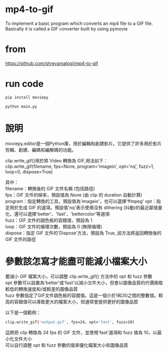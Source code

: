 # mp4-to-gif
To implement a basic program which converts an mp4 file to a GIF file. Basically it is called a GIF converter built by using pymovie

# from 
https://github.com/shreyamalogi/mp4-to-gif

# run code

```bash
pip install moviepy
```

```bash
python main.py
```

# 說明
moviepy.editor是一個Python庫，用於編輯和創建影片。它提供了許多用於影片剪輯、創建、編碼和編解碼的功能。 

clip.write_gif()用於將 Video 轉換為 GIF,用法如下：  
clip.write_gif(filename, fps=None, program='imageio', opt='nq', fuzz=1, loop=0, dispose=True)  

其中：  
filename：轉換後的 GIF 文件名稱 (包括路徑)   
fps：GIF 文件的幀率，預設值為 None (由 clip 的 duration 自動計算)   
program：指定轉換的工具，預設值為'imageio'，也可以選擇'ffmpeg' 
opt：指定用於生成 GIF 的選項。預設值'nq'表示使用沒有 dithering (抖動)的最近鄰值量化，還可以選擇'better'、'fast'、'bettercolor'等選項  
fuzz：GIF 文件的調色板的容錯值，預設為 1  
loop：GIF 文件的循環次數，預設為 0 (無限循環)   
dispose：指定 GIF 文件的'Dispose'方法，預設為 True, 該方法將返回轉換後的 GIF 文件的路徑 

# 參數該怎寫才能盡可能減小檔案大小
要減小 GIF 檔案大小，可以調整 clip.write_gif() 方法中的 opt 和 fuzz 參數  
opt 參數可以設置為'better'或'fast'以減小文件大小，但會以圖像品質的代價換取較低的轉換速度和/或較差的圖像品質  
fuzz 參數指定了GIF文件調色板的容錯值。這是一個介於1和30之間的整數值。較高的容錯值可以導致更大的檔案大小，但通常會提供更好的圖像品質  

以下是一個範例：  
```bash
clip.write_gif('output.gif', fps=24, opt='fast', fuzz=10)  
```
這將把 clip 轉換為 24 fps 的 GIF 文件，並使用'fast'選項和 fuzz 值為 10，以最小化文件大小  
可以自行調整 opt 和 fuzz 參數的值來優化檔案大小和圖像品質  
